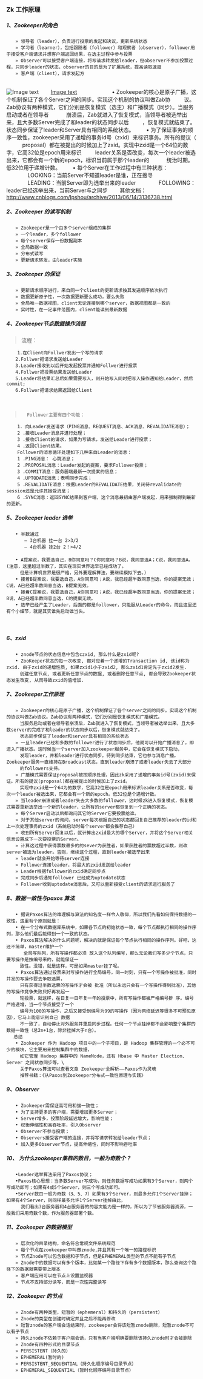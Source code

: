



### Zk 工作原理


#####  1、Zookeeper的角色
	　　» 领导者（leader），负责进行投票的发起和决议，更新系统状态
	　　» 学习者（learner），包括跟随者（follower）和观察者（observer），follower用于接受客户端请求并想客户端返回结果，在选主过程中参与投票
	　　» Observer可以接受客户端连接，将写请求转发给leader，但observer不参加投票过程，只同步leader的状态，observer的目的是为了扩展系统，提高读取速度
	　　» 客户端（client），请求发起方
	　　
	
![Image text](https://github.com/1367379258/BigDataEd/blob/master/zookeeper_redis/zk/photo/zk%E9%9B%86%E7%BE%A4.jpg)　　 
[Image text]()　　　 　
	　　• Zookeeper的核心是原子广播，这个机制保证了各个Server之间的同步。实现这个机制的协议叫做Zab协
	　　   议。Zab协议有两种模式，它们分别是恢复模式（选主）和广播模式（同步）。当服务启动或者在领导者
	　　　崩溃后，Zab就进入了恢复模式，当领导者被选举出来，且大多数Server完成了和leader的状态同步以后
	　　  ，恢复模式就结束了。状态同步保证了leader和Server具有相同的系统状态。
	　　• 为了保证事务的顺序一致性，zookeeper采用了递增的事务id号（zxid）来标识事务。所有的提议（
	　　　proposal）都在被提出的时候加上了zxid。实现中zxid是一个64位的数字，它高32位是epoch用来标识
	　　   leader关系是否改变，每次一个leader被选出来，它都会有一个新的epoch，标识当前属于那个leader的
	　　　统治时期。低32位用于递增计数。
	　　• 每个Server在工作过程中有三种状态：
	　　　　LOOKING：当前Server不知道leader是谁，正在搜寻
	　　　　LEADING：当前Server即为选举出来的leader
	　　　　FOLLOWING：leader已经选举出来，当前Server与之同步
	　　其他文档：http://www.cnblogs.com/lpshou/archive/2013/06/14/3136738.html
#####  2、Zookeeper 的读写机制
	　　» Zookeeper是一个由多个server组成的集群
	　　» 一个leader，多个follower
	　　» 每个server保存一份数据副本
	　　» 全局数据一致
	　　» 分布式读写
	　　» 更新请求转发，由leader实施
#####  3、Zookeeper 的保证　
	　　» 更新请求顺序进行，来自同一个client的更新请求按其发送顺序依次执行
	　　» 数据更新原子性，一次数据更新要么成功，要么失败
	　　» 全局唯一数据视图，client无论连接到哪个server，数据视图都是一致的
	　　» 实时性，在一定事件范围内，client能读到最新数据
#####  4、Zookeeper节点数据操作流程

>	流程： 

		1.在Client向Follwer发出一个写的请求
	　　2.Follwer把请求发送给Leader
	　　3.Leader接收到以后开始发起投票并通知Follwer进行投票
	　　4.Follwer把投票结果发送给Leader
	　　5.Leader将结果汇总后如果需要写入，则开始写入同时把写入操作通知给Leader，然后commit;
	　　6.Follwer把请求结果返回给Client　
　　　　　
>		Follower主要有四个功能：

		1. 向Leader发送请求（PING消息、REQUEST消息、ACK消息、REVALIDATE消息）；
		2 .接收Leader消息并进行处理；
		3 .接收Client的请求，如果为写请求，发送给Leader进行投票；
		4 .返回Client结果。
		Follower的消息循环处理如下几种来自Leader的消息：
		1 .PING消息： 心跳消息；
		2 .PROPOSAL消息：Leader发起的提案，要求Follower投票；
		3 .COMMIT消息：服务器端最新一次提案的信息；
		4 .UPTODATE消息：表明同步完成；
		5 .REVALIDATE消息：根据Leader的REVALIDATE结果，关闭待revalidate的session还是允许其接受消息；
		6 .SYNC消息：返回SYNC结果到客户端，这个消息最初由客户端发起，用来强制得到最新的更新。
		
#####  5、Zookeeper leader 选举　　
	　　• 半数通过
	　　　　– 3台机器 挂一台 2>3/2
	　　　　– 4台机器 挂2台 2！>4/2
	　　
	　　• A提案说，我要选自己，B你同意吗？C你同意吗？B说，我同意选A；C说，我同意选A。(注意，这里超过半数了，其实在现实世界选举已经成功了。
	　　　但是计算机世界是很严格，另外要理解算法，要继续模拟下去。)
	　　• 接着B提案说，我要选自己，A你同意吗；A说，我已经超半数同意当选，你的提案无效；C说，A已经超半数同意当选，B提案无效。
	　　• 接着C提案说，我要选自己，A你同意吗；A说，我已经超半数同意当选，你的提案无效；B说，A已经超半数同意当选，C的提案无效。
	　　• 选举已经产生了Leader，后面的都是follower，只能服从Leader的命令。而且这里还有个小细节，就是其实谁先启动谁当头。
	　　 
	　　 
#####  6、zxid
	　　• znode节点的状态信息中包含czxid, 那么什么是zxid呢?
	　　• ZooKeeper状态的每一次改变, 都对应着一个递增的Transaction id, 该id称为zxid. 由于zxid的递增性质, 如果zxid1小于zxid2, 那么zxid1肯定先于zxid2发生.
	　　　创建任意节点, 或者更新任意节点的数据, 或者删除任意节点, 都会导致Zookeeper状态发生改变, 从而导致zxid的值增加.
#####  7、Zookeeper工作原理
	　　» Zookeeper的核心是原子广播，这个机制保证了各个server之间的同步。实现这个机制的协议叫做Zab协议。Zab协议有两种模式，它们分别是恢复模式和广播模式。
	　　　当服务启动或者在领导者崩溃后，Zab就进入了恢复模式，当领导者被选举出来，且大多数server的完成了和leader的状态同步以后，恢复模式就结束了。
	　　　状态同步保证了leader和server具有相同的系统状态
	　　» 一旦leader已经和多数的follower进行了状态同步后，他就可以开始广播消息了，即进入广播状态。这时候当一个server加入zookeeper服务中，它会在恢复模式下启动，
	　　　发现leader，并和leader进行状态同步。待到同步结束，它也参与消息广播。Zookeeper服务一直维持在Broadcast状态，直到leader崩溃了或者leader失去了大部分
	　　　的followers支持。
	　　» 广播模式需要保证proposal被按顺序处理，因此zk采用了递增的事务id号(zxid)来保证。所有的提议(proposal)都在被提出的时候加上了zxid。
	　　　实现中zxid是一个64为的数字，它高32位是epoch用来标识leader关系是否改变，每次一个leader被选出来，它都会有一个新的epoch。低32位是个递增计数。
	　　» 当leader崩溃或者leader失去大多数的follower，这时候zk进入恢复模式，恢复模式需要重新选举出一个新的leader，让所有的server都恢复到一个正确的状态。　
	　　» 每个Server启动以后都询问其它的Server它要投票给谁。
	　　» 对于其他server的询问，server每次根据自己的状态都回复自己推荐的leader的id和上一次处理事务的zxid（系统启动时每个server都会推荐自己）
	　　» 收到所有Server回复以后，就计算出zxid最大的哪个Server，并将这个Server相关信息设置成下一次要投票的Server。
	　　» 计算这过程中获得票数最多的的sever为获胜者，如果获胜者的票数超过半数，则改server被选为leader。否则，继续这个过程，直到leader被选举出来　　
	　　» leader就会开始等待server连接
	　　» Follower连接leader，将最大的zxid发送给leader
	　　» Leader根据follower的zxid确定同步点
	　　» 完成同步后通知follower 已经成为uptodate状态
	　　» Follower收到uptodate消息后，又可以重新接受client的请求进行服务了
#####  8、数据一致性与paxos 算法　　
	　　• 据说Paxos算法的难理解与算法的知名度一样令人敬仰，所以我们先看如何保持数据的一致性，这里有个原则就是：
	　　• 在一个分布式数据库系统中，如果各节点的初始状态一致，每个节点都执行相同的操作序列，那么他们最后能得到一个一致的状态。
	　　• Paxos算法解决的什么问题呢，解决的就是保证每个节点执行相同的操作序列。好吧，这还不简单，master维护一个
	　　   全局写队列，所有写操作都必须 放入这个队列编号，那么无论我们写多少个节点，只要写操作是按编号来的，就能保证一
	　　　致性。没错，就是这样，可是如果master挂了呢。
	　　• Paxos算法通过投票来对写操作进行全局编号，同一时刻，只有一个写操作被批准，同时并发的写操作要去争取选票，
	　　　只有获得过半数选票的写操作才会被 批准（所以永远只会有一个写操作得到批准），其他的写操作竞争失败只好再发起一
	　　　轮投票，就这样，在日复一日年复一年的投票中，所有写操作都被严格编号排 序。编号严格递增，当一个节点接受了一个
	　　　编号为100的写操作，之后又接受到编号为99的写操作（因为网络延迟等很多不可预见原因），它马上能意识到自己 数据
	　　　不一致了，自动停止对外服务并重启同步过程。任何一个节点挂掉都不会影响整个集群的数据一致性（总2n+1台，除非挂掉大于n台）。
	　 总结
	　　• Zookeeper 作为 Hadoop 项目中的一个子项目，是 Hadoop 集群管理的一个必不可少的模块，它主要用来控制集群中的数据，
	　　　如它管理 Hadoop 集群中的 NameNode，还有 Hbase 中 Master Election、Server 之间状态同步等。\
	　　　关于Paxos算法可以查看文章 Zookeeper全解析——Paxos作为灵魂
	　　　推荐书籍：《从Paxos到Zookeeper分布式一致性原理与实践》

#####  9、Observer　　
	　　• Zookeeper需保证高可用和强一致性；
	　　• 为了支持更多的客户端，需要增加更多Server；
	　　• Server增多，投票阶段延迟增大，影响性能；
	　　• 权衡伸缩性和高吞吐率，引入Observer
	　　• Observer不参与投票；
	　　• Observers接受客户端的连接，并将写请求转发给leader节点；
	　　• 加入更多Observer节点，提高伸缩性，同时不影响吞吐率
#####  10、 为什么zookeeper集群的数目，一般为奇数个？
	　　•Leader选举算法采用了Paxos协议；
	　　•Paxos核心思想：当多数Server写成功，则任务数据写成功如果有3个Server，则两个写成功即可；如果有4或5个Server，则三个写成功即可。
	　　•Server数目一般为奇数（3、5、7）如果有3个Server，则最多允许1个Server挂掉；如果有4个Server，则同样最多允许1个Server挂掉由此，
	　　  我们看出3台服务器和4台服务器的的容灾能力是一样的，所以为了节省服务器资源，一般我们采用奇数个数，作为服务器部署个数。
#####  11、Zookeeper 的数据模型　
	　　» 层次化的目录结构，命名符合常规文件系统规范
	　　» 每个节点在zookeeper中叫做znode,并且其有一个唯一的路径标识
	　　» 节点Znode可以包含数据和子节点，但是EPHEMERAL类型的节点不能有子节点
	　　» Znode中的数据可以有多个版本，比如某一个路径下存有多个数据版本，那么查询这个路径下的数据就需要带上版本
	　　» 客户端应用可以在节点上设置监视器
	　　» 节点不支持部分读写，而是一次性完整读写
#####  12、Zookeeper 的节点
	　　» Znode有两种类型，短暂的（ephemeral）和持久的（persistent）
	　　» Znode的类型在创建时确定并且之后不能再修改
	　　» 短暂znode的客户端会话结束时，zookeeper会将该短暂znode删除，短暂znode不可以有子节点
	　　» 持久znode不依赖于客户端会话，只有当客户端明确要删除该持久znode时才会被删除
	　　» Znode有四种形式的目录节点
	　　» PERSISTENT（持久的）
	　　» EPHEMERAL(暂时的)
	　　» PERSISTENT_SEQUENTIAL（持久化顺序编号目录节点）
	　　» EPHEMERAL_SEQUENTIAL（暂时化顺序编号目录节点）







